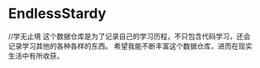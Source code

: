 # EndlessStardy
//学无止境
    这个数据仓库是为了记录自己的学习历程，不只包含代码学习，还会记录学习其他的各种各样的东西。
    希望我能不断丰富这个数据仓库，进而在现实生活中有所收获。
